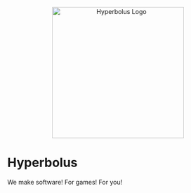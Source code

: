 <p align="center">
<img width="300px" src="https://hyperbol.us/images/hyperbolus.png" alt="Hyperbolus Logo"/>
<p>

# Hyperbolus
We make software! For games! For you!
